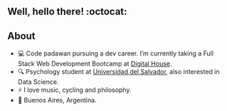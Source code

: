 ## Well, hello there! :octocat:

## About

- 💻 Code padawan pursuing a dev career. I’m currently taking a Full Stack Web Development Bootcamp at [Digital House]. 
- 🔍 Psychology student at [Universidad del Salvador], also interested in Data Science.
- ⚡  I love music, cycling and philosophy. 
- 📍 Buenos Aires, Argentina. 

[digital house]: https://www.digitalhouse.com
[Universidad del Salvador]: http://www.usal.edu.ar/

